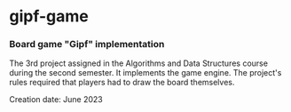 # gipf-game
### Board game "Gipf" implementation 

The 3rd project assigned in the Algorithms and Data Structures course during the second semester.
It implements the game engine. The project's rules required that players had to draw the board themselves.

Creation date: June 2023
